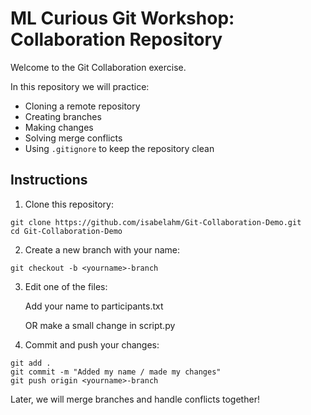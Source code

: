 # ML Curious Git Workshop: Collaboration Repository

Welcome to the Git Collaboration exercise.

In this repository we will practice:
- Cloning a remote repository
- Creating branches
- Making changes
- Solving merge conflicts
- Using `.gitignore` to keep the repository clean

## Instructions
1. Clone this repository:
```
git clone https://github.com/isabelahm/Git-Collaboration-Demo.git
cd Git-Collaboration-Demo
```
2. Create a new branch with your name:
```
git checkout -b <yourname>-branch
```
3. Edit one of the files:

    Add your name to participants.txt

    OR make a small change in script.py

4. Commit and push your changes:
```
git add .
git commit -m "Added my name / made my changes"
git push origin <yourname>-branch
```

Later, we will merge branches and handle conflicts together!
